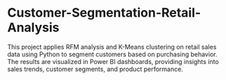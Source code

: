 # Customer-Segmentation-Retail-Analysis
This project applies RFM analysis and K-Means clustering on retail sales data using Python to segment customers based on purchasing behavior. The results are visualized in Power BI dashboards, providing insights into sales trends, customer segments, and product performance.
